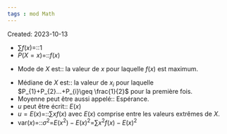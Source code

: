 ```yaml
---
tags : mod Math
---
```

Created: 2023-10-13

- $\sum f(x)$=::$1$
- $P(X=x)$=::$f(x)$
<!--SR:!2023-11-09,1,210-->
- Mode de $X$ est:: la valeur de $x$ pour laquelle $f(x)$ est maximum.
<!--SR:!2023-11-10,3,250-->
- Médiane de $X$ est:: la valeur de $x_{i}$ pour laquelle $P_{1}+P_{2}...+P_{i}\geq \frac{1}{2}$ pour la première fois.
- Moyenne peut être aussi appelé:: Espérance.
- $u$ peut être écrit:: $E(x)$
- $u=E(x)$=::$\sum xf(x)$ avec $E(x)$ comprise entre les valeurs extrêmes de $X$.
- $\text{var}(x)$=::$\sigma^{2}$=$E(x^2)-E(x)^2$=$\sum x^{2}f(x)-E(x)^{2}$
<!--SR:!2023-11-11,3,250-->
